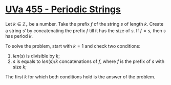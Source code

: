 # [UVa 455 - Periodic Strings](https://onlinejudge.org/index.php?option=com_onlinejudge&Itemid=8&page=show_problem&category=0&problem=396)

Let $k \in \mathbb{Z}_+$ be a number. Take the prefix $f$ of the string $s$ of length $k$. Create a string $s'$ by concatenating the prefix $f$ till it has the size of $s$. If $f = s$, then $s$ has period $k$.

To solve the problem, start with $k = 1$ and check two conditions:

1. $len(s)$ is divisible by $k$;
2. $s$ is equals to $len(s) / k$ concatenations of $f$, where $f$ is the prefix of $s$ with size $k$;

The first $k$ for which both conditions hold is the answer of the problem.

